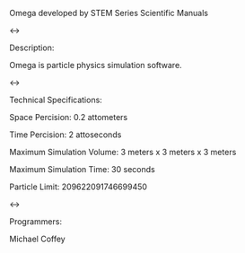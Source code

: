 Omega developed by STEM Series Scientific Manuals

<->

Description:

Omega is particle physics simulation software.

<->

Technical Specifications:

Space Percision: 0.2 attometers

Time Percision: 2 attoseconds

Maximum Simulation Volume: 3 meters x 3 meters x 3 meters

Maximum Simulation Time: 30 seconds

Particle Limit: 209622091746699450

<->

Programmers:

Michael Coffey
